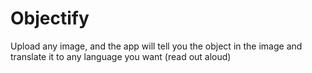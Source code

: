 Objectify
===================

Upload any image, and the app will tell you the object in the image and translate it to any language you want (read out aloud)

